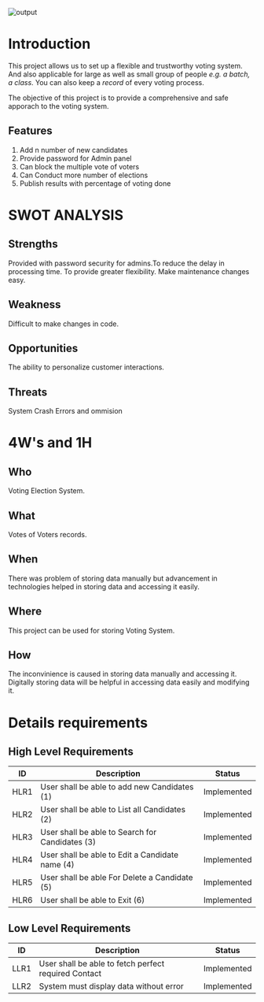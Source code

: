 ![output](https://user-images.githubusercontent.com/94284023/143416425-39dd7e92-69d0-4522-ad82-94aebff9cc9f.png)
# Introduction 
This project allows us to set up a flexible and trustworthy voting system. And also applicable for large as well as small group of people *e.g. a batch, a class*.
You can also keep a *record* of  every voting process.

The objective of this project is to provide a comprehensive and safe apporach to the voting system.
## Features
1.  Add n number of new candidates
2.  Provide password for Admin panel
3.  Can block the multiple vote of voters
4.  Can Conduct more number of elections
5.  Publish results with percentage of voting done
# SWOT ANALYSIS
## Strengths
Provided with password security for admins.To reduce the delay in processing time. To provide greater flexibility. Make maintenance changes easy.
## Weakness
Difficult to make changes in code.
## Opportunities
The ability to personalize customer interactions.
## Threats
System Crash Errors and ommision
# 4W's and 1H
## Who
Voting Election System.

## What
Votes of Voters records.

## When
There was problem of storing data manually but advancement in technologies helped in storing data and accessing it easily.

## Where
This project can be used for storing Voting  System.

## How
The inconvinience is caused in storing data manually and accessing it. Digitally storing data will be helpful in accessing data easily and modifying it.

# Details requirements
## High Level Requirements
| ID	| Description |	Status |
| --- | ----------- | ------ |
| HLR1 |	User shall be able to add new Candidates (1) |	Implemented |
| HLR2 |	User shall be able to List all Candidates (2) |	Implemented  |
| HLR3 |	User shall be able to Search for Candidates (3) |	Implemented |
| HLR4 |	User shall be able to Edit a Candidate name (4) |	Implemented |
| HLR5 |	User shall be able For Delete a Candidate (5) |	Implemented |
| HLR6 |	User shall be able to Exit (6)	| Implemented |
## Low Level Requirements
| ID |	Description |	Status |
| ---|  ----------- | ------ |
| LLR1 |	User shall be able to fetch perfect required Contact |	Implemented |
| LLR2 |	System must display data without error |	Implemented |
